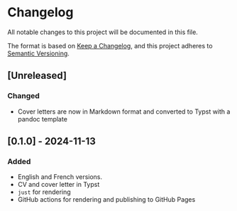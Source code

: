 # Changelog

All notable changes to this project will be documented in this file.

The format is based on [Keep a Changelog](https://keepachangelog.com/en/1.1.0/),
and this project adheres to [Semantic Versioning](https://semver.org/spec/v2.0.0.html).

## [Unreleased]

### Changed

- Cover letters are now in Markdown format and converted to Typst with a pandoc template

## [0.1.0] - 2024-11-13

### Added

- English and French versions.
- CV and cover letter in Typst
- `just` for rendering
- GitHub actions for rendering and publishing to GitHub Pages
